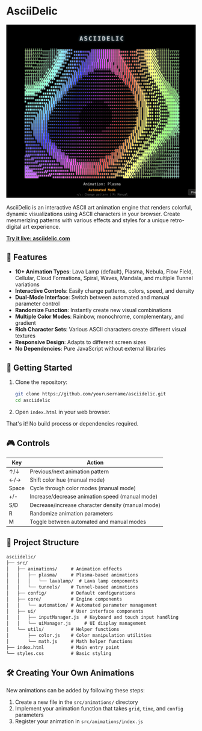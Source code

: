 # AsciiDelic

![AsciiDelic Screenshot](./asciidelic.png)

AsciiDelic is an interactive ASCII art animation engine that renders colorful, dynamic visualizations using ASCII characters in your browser. Create mesmerizing patterns with various effects and styles for a unique retro-digital art experience.

**[Try it live: asciidelic.com](https://asciidelic.com)**

## 🌟 Features

- **10+ Animation Types**: Lava Lamp (default), Plasma, Nebula, Flow Field, Cellular, Cloud Formations, Spiral, Waves, Mandala, and multiple Tunnel variations
- **Interactive Controls**: Easily change patterns, colors, speed, and density
- **Dual-Mode Interface**: Switch between automated and manual parameter control
- **Randomize Function**: Instantly create new visual combinations
- **Multiple Color Modes**: Rainbow, monochrome, complementary, and gradient
- **Rich Character Sets**: Various ASCII characters create different visual textures
- **Responsive Design**: Adapts to different screen sizes
- **No Dependencies**: Pure JavaScript without external libraries

## 🚀 Getting Started

1. Clone the repository:
   ```bash
   git clone https://github.com/yourusername/asciidelic.git
   cd asciidelic
   ```

2. Open `index.html` in your web browser.

That's it! No build process or dependencies required.

## 🎮 Controls

| Key | Action |
|-----|--------|
| ↑/↓ | Previous/next animation pattern |
| ←/→ | Shift color hue (manual mode) |
| Space | Cycle through color modes (manual mode) |
| +/- | Increase/decrease animation speed (manual mode) |
| S/D | Decrease/increase character density (manual mode) |
| R | Randomize animation parameters |
| M | Toggle between automated and manual modes |

## 🧩 Project Structure

```
asciidelic/
├── src/
│   ├── animations/     # Animation effects
│   │   ├── plasma/     # Plasma-based animations
│   │   │   └── lavalamp/  # Lava lamp components
│   │   └── tunnels/    # Tunnel-based animations
│   ├── config/         # Default configurations 
│   ├── core/           # Engine components
│   │   └── automation/ # Automated parameter management
│   ├── ui/             # User interface components
│   │   ├── inputManager.js  # Keyboard and touch input handling
│   │   └── uiManager.js     # UI display management
│   └── utils/          # Helper functions
│       ├── color.js    # Color manipulation utilities
│       └── math.js     # Math helper functions
├── index.html          # Main entry point
└── styles.css          # Basic styling
```

## 🛠️ Creating Your Own Animations

New animations can be added by following these steps:

1. Create a new file in the `src/animations/` directory
2. Implement your animation function that takes `grid`, `time`, and `config` parameters
3. Register your animation in `src/animations/index.js`